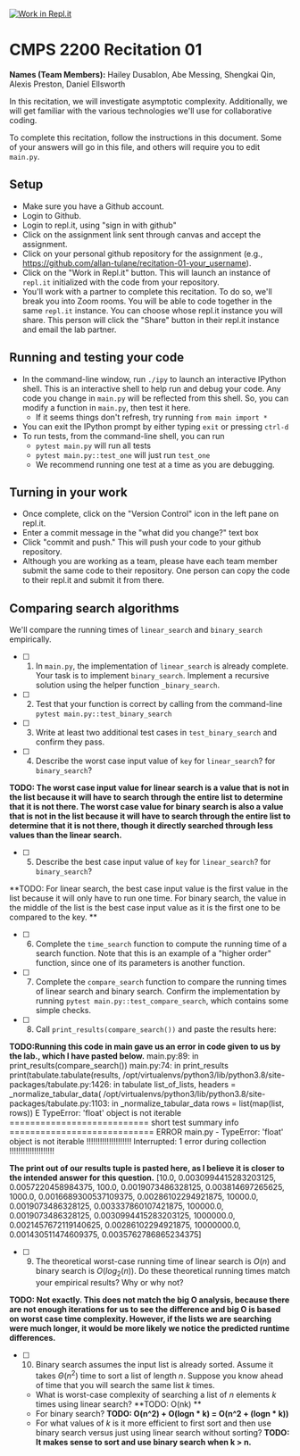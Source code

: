 [![Work in Repl.it](https://classroom.github.com/assets/work-in-replit-14baed9a392b3a25080506f3b7b6d57f295ec2978f6f33ec97e36a161684cbe9.svg)](https://classroom.github.com/online_ide?assignment_repo_id=3989531&assignment_repo_type=AssignmentRepo)
# CMPS 2200  Recitation 01

**Names (Team Members):** Hailey Dusablon, Abe Messing, Shengkai Qin, Alexis Preston, Daniel Ellsworth 


In this recitation, we will investigate asymptotic complexity. Additionally, we will get familiar with the various technologies we'll use for collaborative coding.

To complete this recitation, follow the instructions in this document. Some of your answers will go in this file, and others will require you to edit `main.py`.


## Setup
- Make sure you have a Github account.
- Login to Github.
- Login to repl.it, using "sign in with github"
- Click on the assignment link sent through canvas and accept the assignment. 
- Click on your personal github repository for the assignment (e.g., https://github.com/allan-tulane/recitation-01-your_username).
- Click on the "Work in Repl.it" button. This will launch an instance of `repl.it` initialized with the code from your repository.
- You'll work with a partner to complete this recitation. To do so, we'll break you into Zoom rooms. You will be able to code together in the same `repl.it` instance. You can choose whose repl.it instance you will share. This person will click the "Share" button in their repl.it instance and email the lab partner.

## Running and testing your code
- In the command-line window, run `./ipy` to launch an interactive IPython shell. This is an interactive shell to help run and debug your code. Any code you change in `main.py` will be reflected from this shell. So, you can modify a function in `main.py`, then test it here.
  + If it seems things don't refresh, try running `from main import *`
- You can exit the IPython prompt by either typing `exit` or pressing `ctrl-d`
- To run tests, from the command-line shell, you can run
  + `pytest main.py` will run all tests
  + `pytest main.py::test_one` will just run `test_one`
  + We recommend running one test at a time as you are debugging.

## Turning in your work

- Once complete, click on the "Version Control" icon in the left pane on repl.it.
- Enter a commit message in the "what did you change?" text box
- Click "commit and push." This will push your code to your github repository.
- Although you are working as a team, please have each team member submit the same code to their repository. One person can copy the code to their repl.it and submit it from there.

## Comparing search algorithms

We'll compare the running times of `linear_search` and `binary_search` empirically.

- [ ] 1. In `main.py`, the implementation of `linear_search` is already complete. Your task is to implement `binary_search`. Implement a recursive solution using the helper function `_binary_search`. 

- [ ] 2. Test that your function is correct by calling from the command-line `pytest main.py::test_binary_search`

- [ ] 3. Write at least two additional test cases in `test_binary_search` and confirm they pass.

- [ ] 4. Describe the worst case input value of `key` for `linear_search`? for `binary_search`? 

**TODO: The worst case input value for linear search is a value that is not in the list because it will have to search through the entire list to determine that it is not there. The worst case value for binary search is also a value that is not in the list because it will have to search through the entire list to determine that it is not there, though it directly searched through less values than the linear search.**

- [ ] 5. Describe the best case input value of `key` for `linear_search`? for `binary_search`? 

**TODO: For linear search, the best case input value is the first value in the list because it will only have to run one time. For binary search, the value in the middle of the list is the best case input value as it is the first one to be compared to the key. **

- [ ] 6. Complete the `time_search` function to compute the running time of a search function. Note that this is an example of a "higher order" function, since one of its parameters is another function.

- [ ] 7. Complete the `compare_search` function to compare the running times of linear search and binary search. Confirm the implementation by running `pytest main.py::test_compare_search`, which contains some simple checks.

- [ ] 8. Call `print_results(compare_search())` and paste the results here:

**TODO:Running this code in main gave us an error in code given to us by the lab., which I have pasted below.**
main.py:89: in <module>
    print_results(compare_search())
main.py:74: in print_results
    print(tabulate.tabulate(results,
/opt/virtualenvs/python3/lib/python3.8/site-packages/tabulate.py:1426: in tabulate
    list_of_lists, headers = _normalize_tabular_data(
/opt/virtualenvs/python3/lib/python3.8/site-packages/tabulate.py:1103: in _normalize_tabular_data
    rows = list(map(list, rows))
E   TypeError: 'float' object is not iterable
=========================== short test summary info ============================
ERROR main.py - TypeError: 'float' object is not iterable
!!!!!!!!!!!!!!!!!!!! Interrupted: 1 error during collection !!!!!!!!!!!!!!!!!!!!

**The print out of our results tuple is pasted here, as I believe it is closer to the intended answer for this question.**
[10.0, 0.0030994415283203125, 0.0057220458984375, 100.0, 0.0019073486328125, 0.003814697265625, 1000.0, 0.0016689300537109375, 0.00286102294921875, 10000.0, 0.0019073486328125, 0.003337860107421875, 100000.0, 0.0019073486328125, 0.0030994415283203125, 1000000.0, 0.0021457672119140625, 0.00286102294921875, 10000000.0, 0.001430511474609375, 0.0035762786865234375]


- [ ] 9. The theoretical worst-case running time of linear search is $O(n)$ and binary search is $O(log_2(n))$. Do these theoretical running times match your empirical results? Why or why not?

**TODO: Not exactly. This does not match the big O analysis, because there are not enough iterations for us to see the difference and big O is based on worst case time complexity. However, if the lists we are searching were much longer, it would be more likely we notice the predicted runtime differences.**

- [ ] 10. Binary search assumes the input list is already sorted. Assume it takes $\Theta(n^2)$ time to sort a list of length $n$. Suppose you know ahead of time that you will search the same list $k$ times. 
  + What is worst-case complexity of searching a list of $n$ elements $k$ times using linear search? **TODO: O(nk) **
  + For binary search? **TODO: O(n^2) + O(logn * k) = O(n^2 + (logn \* k))**
  + For what values of $k$ is it more efficient to first sort and then use binary search versus just using linear search without sorting? **TODO: It makes sense to sort and use binary search when k > n.**

